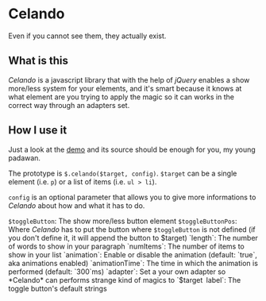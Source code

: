 Celando
=======
Even if you cannot see them, they actually exist.

What is this
------------
*Celando* is a javascript library that with the help of *jQuery* enables a show more/less system for your elements, and it's smart because
it knows at what element are you trying to apply the magic so it can works in the correct way through an adapters set.

How I use it
------------
Just a look at the [demo]() and its source should be enough for you, my young padawan.

The prototype is `$.celando($target, config)`. `$target` can be a single element (i.e. `p`) or a list of items (i.e. `ul > li`).

`config` is an optional parameter that allows you to give more informations to *Celando* about how and what it has to do.

`$toggleButton`: The show more/less button element
`$toggleButtonPos`: Where *Celando* has to put the button where `$toggleButton` is not defined (if you don't define it, it will append the button to $target)
`length`: The number of words to show in your paragraph
`numItems`: The number of items to show in your list
`animation`: Enable or disable the animation (default: `true`, aka animations enabled)
`animationTime`: The time in which the animation is performed (default: `300`ms)
`adapter`: Set a your own adapter so *Celando* can performs strange kind of magics to `$target`
`label`: The toggle button's default strings
